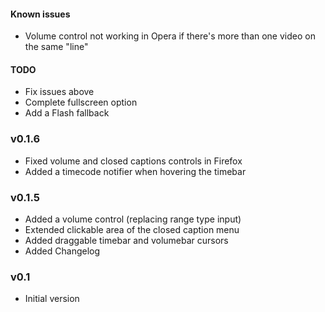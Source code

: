 #### Known issues
* Volume control not working in Opera if there's more than one video on the same "line"

#### TODO
* Fix issues above
* Complete fullscreen option
* Add a Flash fallback

### v0.1.6
* Fixed volume and closed captions controls in Firefox
* Added a timecode notifier when hovering the timebar

### v0.1.5
* Added a volume control (replacing range type input)
* Extended clickable area of the closed caption menu
* Added draggable timebar and volumebar cursors
* Added Changelog

### v0.1
* Initial version
